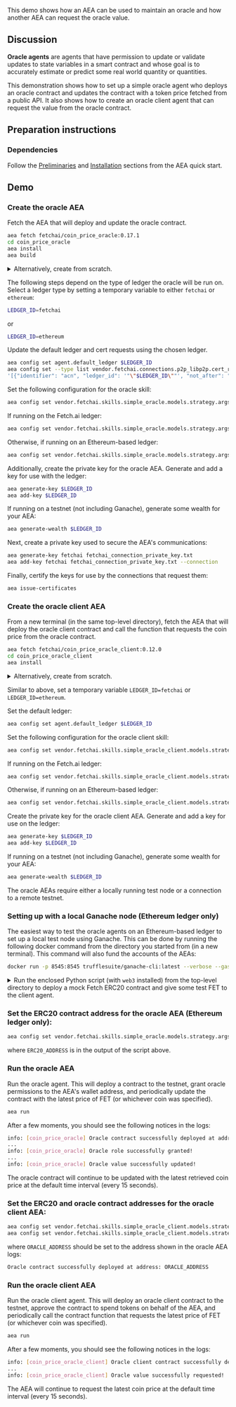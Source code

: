 This demo shows how an AEA can be used to maintain an oracle and how another AEA can request the oracle value.

## Discussion

**Oracle agents** are agents that have permission to update or validate updates to state variables in a smart contract and whose goal is to accurately estimate or predict some real world quantity or quantities.

This demonstration shows how to set up a simple oracle agent who deploys an oracle contract and updates the contract with a token price fetched from a public API. It also shows how to create an oracle client agent that can request the value from the oracle contract.

## Preparation instructions
 
### Dependencies

Follow the <a href="../quickstart/#preliminaries">Preliminaries</a> and <a href="../quickstart/#installation">Installation</a> sections from the AEA quick start.

## Demo

### Create the oracle AEA

Fetch the AEA that will deploy and update the oracle contract.

``` bash
aea fetch fetchai/coin_price_oracle:0.17.1
cd coin_price_oracle
aea install
aea build
```

<details><summary>Alternatively, create from scratch.</summary>
<p>

Create the AEA that will deploy the contract.

``` bash
aea create coin_price_oracle
cd coin_price_oracle
aea add connection fetchai/http_client:0.24.1
aea add connection fetchai/ledger:0.21.0
aea add connection fetchai/p2p_libp2p:0.27.1
aea add skill fetchai/advanced_data_request:0.7.1
aea add skill fetchai/simple_oracle:0.16.1
aea config set --type dict agent.dependencies \
'{
  "aea-ledger-fetchai": {"version": "<2.0.0,>=1.0.0"},
  "aea-ledger-ethereum": {"version": "<2.0.0,>=1.0.0"}
}'
aea config set agent.default_connection fetchai/p2p_libp2p:0.27.1
aea install
aea build
```

Set the URL for the data request skill:
``` bash
aea config set --type str vendor.fetchai.skills.advanced_data_request.models.advanced_data_request_model.args.url "https://api.coingecko.com/api/v3/simple/price?ids=fetch-ai&vs_currencies=usd"
```

Specify the name and JSON path of the data to fetch from the API:
``` bash
aea config set --type list vendor.fetchai.skills.advanced_data_request.models.advanced_data_request_model.args.outputs '[{"name": "price", "json_path": "fetch-ai.usd"}]'
```

Set the name of the oracle value in the simple oracle skill:
``` bash
aea config set vendor.fetchai.skills.simple_oracle.models.strategy.args.oracle_value_name price
```

Then update the agent configuration with the default routing:
``` bash
aea config set --type dict agent.default_routing \
'{
"fetchai/contract_api:1.1.1": "fetchai/ledger:0.21.0",
"fetchai/http:1.1.1": "fetchai/http_client:0.24.1",
"fetchai/ledger_api:1.1.1": "fetchai/ledger:0.21.0"
}'
```

</p>
</details>

The following steps depend on the type of ledger the oracle will be run on.
Select a ledger type by setting a temporary variable to either `fetchai` or `ethereum`:
``` bash
LEDGER_ID=fetchai
```
or
``` bash
LEDGER_ID=ethereum
```

Update the default ledger and cert requests using the chosen ledger.
``` bash
aea config set agent.default_ledger $LEDGER_ID
aea config set --type list vendor.fetchai.connections.p2p_libp2p.cert_requests \
'[{"identifier": "acn", "ledger_id": '"\"$LEDGER_ID\""', "not_after": "2023-01-01", "not_before": "2022-01-01", "public_key": "fetchai", "message_format": "{public_key}", "save_path": ".certs/conn_cert.txt"}]'
```

Set the following configuration for the oracle skill:
``` bash
aea config set vendor.fetchai.skills.simple_oracle.models.strategy.args.ledger_id $LEDGER_ID
```
If running on the Fetch.ai ledger:
``` bash
aea config set vendor.fetchai.skills.simple_oracle.models.strategy.args.update_function update_oracle_value
```
Otherwise, if running on an Ethereum-based ledger:
``` bash
aea config set vendor.fetchai.skills.simple_oracle.models.strategy.args.update_function updateOracleValue
```

Additionally, create the private key for the oracle AEA. Generate and add a key for use with the ledger:
``` bash
aea generate-key $LEDGER_ID
aea add-key $LEDGER_ID
```

If running on a testnet (not including Ganache), generate some wealth for your AEA:
``` bash
aea generate-wealth $LEDGER_ID
```

Next, create a private key used to secure the AEA's communications:
``` bash
aea generate-key fetchai fetchai_connection_private_key.txt
aea add-key fetchai fetchai_connection_private_key.txt --connection
```

Finally, certify the keys for use by the connections that request them:
``` bash
aea issue-certificates
```

### Create the oracle client AEA

From a new terminal (in the same top-level directory), fetch the AEA that will deploy the oracle client contract and call the function that requests the coin price from the oracle contract.

``` bash
aea fetch fetchai/coin_price_oracle_client:0.12.0
cd coin_price_oracle_client
aea install
```

<details><summary>Alternatively, create from scratch.</summary>
<p>

Create the AEA that will deploy the contract.

``` bash
aea create coin_price_oracle_client
cd coin_price_oracle_client
aea add connection fetchai/http_client:0.24.1
aea add connection fetchai/ledger:0.21.0
aea add skill fetchai/simple_oracle_client:0.13.1
aea config set --type dict agent.dependencies \
'{
  "aea-ledger-fetchai": {"version": "<2.0.0,>=1.0.0"},
  "aea-ledger-ethereum": {"version": "<2.0.0,>=1.0.0"}
}'
aea config set agent.default_connection fetchai/ledger:0.21.0
aea install
aea build
```

Then update the agent configuration with the default routing:
``` bash
aea config set --type dict agent.default_routing \
'{
"fetchai/contract_api:1.1.1": "fetchai/ledger:0.21.0",
"fetchai/http:1.1.1": "fetchai/http_client:0.24.1",
"fetchai/ledger_api:1.1.1": "fetchai/ledger:0.21.0"
}'
```

</p>
</details>

Similar to above, set a temporary variable `LEDGER_ID=fetchai` or `LEDGER_ID=ethereum`.

Set the default ledger:
``` bash
aea config set agent.default_ledger $LEDGER_ID
```
Set the following configuration for the oracle client skill:
``` bash
aea config set vendor.fetchai.skills.simple_oracle_client.models.strategy.args.ledger_id $LEDGER_ID
```
If running on the Fetch.ai ledger:
``` bash
aea config set vendor.fetchai.skills.simple_oracle_client.models.strategy.args.query_function query_oracle_value
```
Otherwise, if running on an Ethereum-based ledger:
``` bash
aea config set vendor.fetchai.skills.simple_oracle_client.models.strategy.args.query_function queryOracleValue
```

Create the private key for the oracle client AEA. Generate and add a key for use on the ledger:

``` bash
aea generate-key $LEDGER_ID
aea add-key $LEDGER_ID
```

If running on a testnet (not including Ganache), generate some wealth for your AEA:
``` bash
aea generate-wealth $LEDGER_ID
```

The oracle AEAs require either a locally running test node or a connection to a remote testnet.

### Setting up with a local Ganache node (Ethereum ledger only)

The easiest way to test the oracle agents on an Ethereum-based ledger to set up a local test node using Ganache. This can be done by running the following docker command from the directory you started from (in a new terminal). This command will also fund the accounts of the AEAs:

``` bash
docker run -p 8545:8545 trufflesuite/ganache-cli:latest --verbose --gasPrice=0 --gasLimit=0x1fffffffffffff --account="$(cat coin_price_oracle/ethereum_private_key.txt),1000000000000000000000" --account="$(cat coin_price_oracle_client/ethereum_private_key.txt),1000000000000000000000"
```

<details><summary>Run the enclosed Python script (with <code>web3</code> installed) from the top-level directory to deploy a mock Fetch ERC20 contract and give some test FET to the client agent.</summary>
<p>

``` python
import json
import os
from web3 import Web3

FILE_DIR = os.path.dirname(os.path.realpath(__file__))
CONTRACT_PATH = os.path.join(FILE_DIR, "coin_price_oracle_client/vendor/fetchai/contracts/fet_erc20/build/FetERC20Mock.json")
ORACLE_PRIVATE_KEY_PATH = os.path.join(FILE_DIR, "coin_price_oracle/ethereum_private_key.txt")
CLIENT_PRIVATE_KEY_PATH = os.path.join(FILE_DIR, "coin_price_oracle_client/ethereum_private_key.txt")

# Solidity source code
with open(CONTRACT_PATH) as file:
    compiled_sol = json.load(file)

# web3.py instance
w3 = Web3(Web3.HTTPProvider('http://127.0.0.1:8545'))

# Import oracle account from private key and set to default account
with open(ORACLE_PRIVATE_KEY_PATH) as file:
    private_key = file.read()
oracle_account = w3.eth.account.privateKeyToAccount(private_key)
w3.eth.defaultAccount = oracle_account.address

# Import client account from private key
with open(CLIENT_PRIVATE_KEY_PATH) as file:
    private_key = file.read()
client_account = w3.eth.account.privateKeyToAccount(private_key)

# Deploy mock Fetch ERC20 contract
FetERC20Mock = w3.eth.contract(abi=compiled_sol['abi'], bytecode=compiled_sol['bytecode'])

# Submit the transaction that deploys the contract
tx_hash = FetERC20Mock.constructor(
    name="FetERC20Mock",
    symbol="MFET",
    initialSupply=int(1e23),
    decimals_=18).transact()

# Wait for the transaction to be mined, and get the transaction receipt
tx_receipt = w3.eth.waitForTransactionReceipt(tx_hash)

# Print out the contract address
print("FetERC20Mock contract deployed at:", tx_receipt.contractAddress)

# Get deployed contract
fet_erc20_mock = w3.eth.contract(address=tx_receipt.contractAddress, abi=compiled_sol['abi'])

# Transfer some test FET to oracle client account
tx_hash = fet_erc20_mock.functions.transfer(client_account.address, int(1e20)).transact()
tx_receipt = w3.eth.waitForTransactionReceipt(tx_hash)
```

</p>
</details>

### Set the ERC20 contract address for the oracle AEA (Ethereum ledger only):
``` bash
aea config set vendor.fetchai.skills.simple_oracle.models.strategy.args.erc20_address ERC20_ADDRESS
```
where `ERC20_ADDRESS` is in the output of the script above.

### Run the oracle AEA

Run the oracle agent. This will deploy a contract to the testnet, grant oracle permissions to the AEA's wallet address, and periodically update the contract with the latest price of FET (or whichever coin was specified).
``` bash
aea run
```

After a few moments, you should see the following notices in the logs:
``` bash
info: [coin_price_oracle] Oracle contract successfully deployed at address: ...
...
info: [coin_price_oracle] Oracle role successfully granted!
...
info: [coin_price_oracle] Oracle value successfully updated!
```
The oracle contract will continue to be updated with the latest retrieved coin price at the default time interval (every 15 seconds).

### Set the ERC20 and oracle contract addresses for the oracle client AEA:
``` bash
aea config set vendor.fetchai.skills.simple_oracle_client.models.strategy.args.erc20_address ERC20_ADDRESS
aea config set vendor.fetchai.skills.simple_oracle_client.models.strategy.args.oracle_contract_address ORACLE_ADDRESS
```
where `ORACLE_ADDRESS` should be set to the address shown in the oracle AEA logs:
``` bash
Oracle contract successfully deployed at address: ORACLE_ADDRESS
```

### Run the oracle client AEA

Run the oracle client agent. This will deploy an oracle client contract to the testnet, approve the contract to spend tokens on behalf of the AEA, and periodically call the contract function that requests the latest price of FET (or whichever coin was specified).
``` bash
aea run
```

After a few moments, you should see the following notices in the logs:
``` bash
info: [coin_price_oracle_client] Oracle client contract successfully deployed at address: ...
...
info: [coin_price_oracle_client] Oracle value successfully requested!
```
The AEA will continue to request the latest coin price at the default time interval (every 15 seconds).
